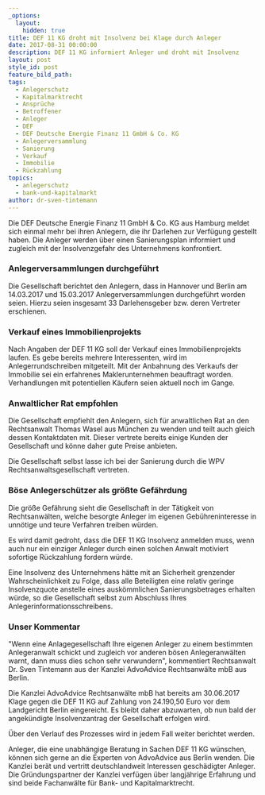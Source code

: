 ```yaml
---
_options:
  layout:
    hidden: true
title: DEF 11 KG droht mit Insolvenz bei Klage durch Anleger
date: 2017-08-31 00:00:00
description: DEF 11 KG informiert Anleger und droht mit Insolvenz
layout: post
style_id: post
feature_bild_path:
tags:
  - Anlegerschutz
  - Kapitalmarktrecht
  - Ansprüche
  - Betroffener
  - Anleger
  - DEF
  - DEF Deutsche Energie Finanz 11 GmbH & Co. KG
  - Anlegerversammlung
  - Sanierung
  - Verkauf
  - Immobilie
  - Rückzahlung
topics:
  - anlegerschutz
  - bank-und-kapitalmarkt
author: dr-sven-tintemann
---
```



Die DEF Deutsche Energie Finanz 11 GmbH & Co. KG aus Hamburg meldet sich einmal mehr bei ihren Anlegern, die ihr Darlehen zur Verfügung gestellt haben. Die Anleger werden über einen Sanierungsplan informiert und zugleich mit der Insolvenzgefahr des Unternehmens konfrontiert.

### Anlegerversammlungen durchgeführt

Die Gesellschaft berichtet den Anlegern, dass in Hannover und Berlin am 14.03.2017 und 15.03.2017 Anlegerversammlungen durchgeführt worden seien. Hierzu seien insgesamt 33 Darlehensgeber bzw. deren Vertreter erschienen.

### Verkauf eines Immobilienprojekts

Nach Angaben der DEF 11 KG soll der Verkauf eines Immobilienprojekts laufen. Es gebe bereits mehrere Interessenten, wird im Anlegerrundschreiben mitgeteilt. Mit der Anbahnung des Verkaufs der Immobilie sei ein erfahrenes Maklerunternehmen beauftragt worden. Verhandlungen mit potentiellen Käufern seien aktuell noch im Gange.

### Anwaltlicher Rat empfohlen

Die Gesellschaft empfiehlt den Anlegern, sich für anwaltlichen Rat an den Rechtsanwalt Thomas Wasel aus München zu wenden und teilt auch gleich dessen Kontaktdaten mit. Dieser vertrete bereits einige Kunden der Gesellschaft und könne daher gute Preise anbieten.

Die Gesellschaft selbst lasse ich bei der Sanierung durch die WPV Rechtsanwaltsgesellschaft vertreten.

### Böse Anlegerschützer als größte Gefährdung

Die größe Gefährung sieht die Gesellschaft in der Tätigkeit von Rechtsanwälten, welche besorgte Anleger im eigenen Gebühreninteresse in unnötige und teure Verfahren treiben würden.

Es wird damit gedroht, dass die DEF 11 KG Insolvenz anmelden muss, wenn auch nur ein einziger Anleger durch einen solchen Anwalt motiviert sofortige Rückzahlung fordern würde.

Eine Insolvenz des Unternehmens hätte mit an Sicherheit grenzender Wahrscheinlichkeit zu Folge, dass alle Beteiligten eine relativ geringe Insolvenzquote anstelle eines auskömmlichen Sanierungsbetrages erhalten würde, so die Gesellschaft selbst zum Abschluss Ihres Anlegerinformationsschreibens.

### Unser Kommentar

"Wenn eine Anlagegesellschaft Ihre eigenen Anleger zu einem bestimmten Anlegeranwalt schickt und zugleich vor anderen bösen Anlegeranwälten warnt, dann muss dies schon sehr verwundern", kommentiert Rechtsanwalt Dr. Sven Tintemann aus der Kanzlei AdvoAdvice Rechtsanwälte mbB aus Berlin.

Die Kanzlei AdvoAdvice Rechtsanwälte mbB hat bereits am 30.06.2017 Klage gegen die DEF 11 KG auf Zahlung von 24.190,50 Euro vor dem Landgericht Berlin eingereicht. Es bleibt daher abzuwarten, ob nun bald der angekündigte Insolvenzantrag der Gesellschaft erfolgen wird.

Über den Verlauf des Prozesses wird in jedem Fall weiter berichtet werden.

Anleger, die eine unabhängige Beratung in Sachen DEF 11 KG wünschen, können sich gerne an die Experten von AdvoAdvice aus Berlin wenden. Die Kanzlei berät und vertritt deutschlandweit Interessen geschädigter Anleger. Die Gründungspartner der Kanzlei verfügen über langjährige Erfahrung und sind beide Fachanwälte für Bank- und Kapitalmarktrecht.